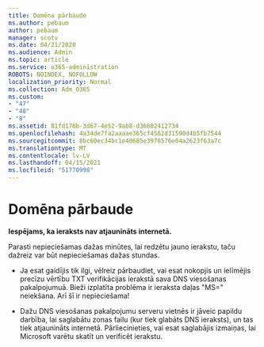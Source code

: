 ```yaml
---
title: Domēna pārbaude
ms.author: pebaum
author: pebaum
manager: scotv
ms.date: 04/21/2020
ms.audience: Admin
ms.topic: article
ms.service: o365-administration
ROBOTS: NOINDEX, NOFOLLOW
localization_priority: Normal
ms.collection: Adm_O365
ms.custom:
- "47"
- "48"
- "8"
ms.assetid: 81fd176b-3d67-4e52-9ab8-d36602412734
ms.openlocfilehash: 4a34de7fa2aaaae365cf4562d31590d4b5fb7544
ms.sourcegitcommit: 8bc60ec34bc1e40685e3976576e04a2623f63a7c
ms.translationtype: MT
ms.contentlocale: lv-LV
ms.lasthandoff: 04/15/2021
ms.locfileid: "51770998"
---
```

# <a name="verify-your-domain"></a>Domēna pārbaude

 **Iespējams, ka ieraksts nav atjaunināts internetā.**
  
Parasti nepieciešamas dažas minūtes, lai redzētu jauno ierakstu, taču dažreiz var būt nepieciešamas dažas stundas. 
  
- Ja esat gaidījis tik ilgi, vēlreiz pārbaudiet, vai esat nokopjis un ielīmējis precīzu vērtību TXT verifikācijas ierakstā sava DNS viesošanas pakalpojumuā. Bieži izplatīta problēma ir ieraksta daļas "MS=" neiekšana. Arī šī ir nepieciešama!

- Dažu DNS viesošanas pakalpojumu serveru vietnēs ir jāveic papildu darbība, lai saglabātu zonas failu (kur tiek glabāts DNS ieraksts), un tas tiek atjaunināts internetā. Pārliecinieties, vai esat saglabājis izmaiņas, lai Microsoft varētu skatīt un verificēt ierakstu.
